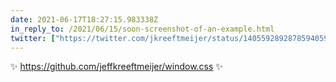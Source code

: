 ```yaml
---
date: 2021-06-17T18:27:15.983338Z
in_reply_to: /2021/06/15/soon-screenshot-of-an-example.html
twitter: ["https://twitter.com/jkreeftmeijer/status/1405592892878594059"]
---
```

✨ https://github.com/jeffkreeftmeijer/window.css ✨
